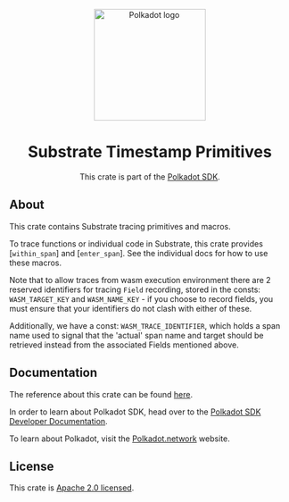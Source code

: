 <div align="center">

<img
alt="Polkadot logo" width="200"
src="https://raw.githubusercontent.com/paritytech/polkadot-sdk/rzadp/readmes/docs/images/Polkadot_Logo_Horizontal_Pink_BlackOnWhite.png">

# Substrate Timestamp Primitives

This crate is part of the [Polkadot SDK](https://github.com/paritytech/polkadot-sdk/).

</div>

## About

This crate contains Substrate tracing primitives and macros.

To trace functions or individual code in Substrate, this crate provides [`within_span`]
and [`enter_span`]. See the individual docs for how to use these macros.

Note that to allow traces from wasm execution environment there are
2 reserved identifiers for tracing `Field` recording, stored in the consts:
`WASM_TARGET_KEY` and `WASM_NAME_KEY` - if you choose to record fields, you
must ensure that your identifiers do not clash with either of these.

Additionally, we have a const: `WASM_TRACE_IDENTIFIER`, which holds a span name used
to signal that the 'actual' span name and target should be retrieved instead from
the associated Fields mentioned above.

## Documentation

The reference about this crate can be found [here](https://paritytech.github.io/polkadot-sdk/master/sp_tracing).

In order to learn about Polkadot SDK, head over to the [Polkadot SDK Developer Documentation](https://paritytech.github.io/polkadot-sdk/master/polkadot_sdk_docs/index.html).

To learn about Polkadot, visit the [Polkadot.network](https://polkadot.network/) website.

## License

This crate is [Apache 2.0 licensed](https://spdx.org/licenses/Apache-2.0.html).
